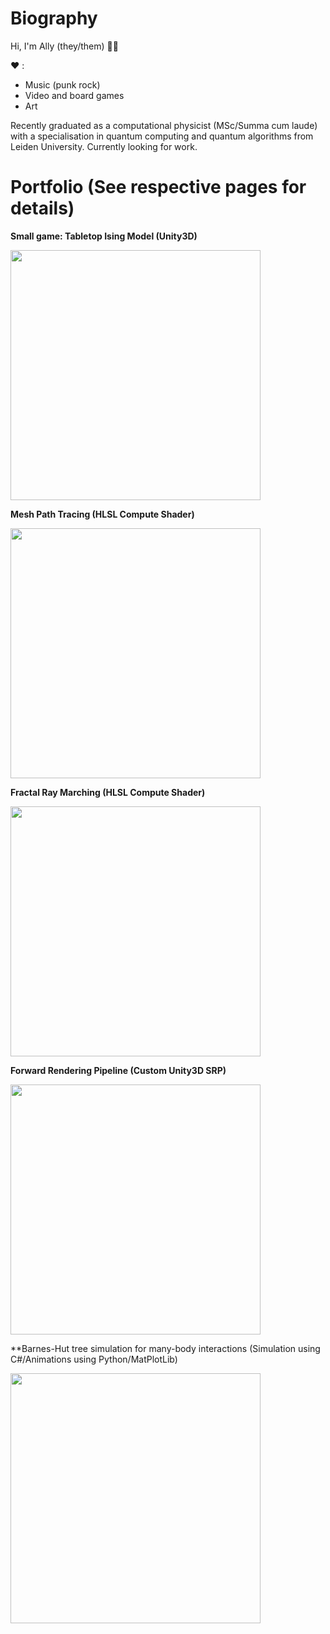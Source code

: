# Biography

Hi, I'm Ally (they/them) :rainbow_flag:

:heart: :
- Music (punk rock)
- Video and board games
- Art
 
Recently graduated as a computational physicist  (MSc/Summa cum laude) with a specialisation 
in quantum computing and quantum algorithms from Leiden University. Currently looking for work. <!-- Currently looking for a job that combines my love for programming with the mathematical skills my
degree taught me.  Specifically in game dev/computer graphics. -->

# Portfolio (See respective pages for details)

**Small game: Tabletop Ising Model (Unity3D)**

<img src="https://raw.github.com/akoreman/akoreman/main/images/ising.png" width="400"> 

**Mesh Path Tracing (HLSL Compute Shader)**

<img src="https://raw.github.com/akoreman/akoreman/main/images/path.png" width="400">  

**Fractal Ray Marching (HLSL Compute Shader)**

<img src="https://raw.github.com/akoreman/akoreman/main/images/fractal.png" width="400">  

**Forward Rendering Pipeline (Custom Unity3D SRP)**

<img src="https://raw.github.com/akoreman/akoreman/main/images/sampleRender.png" width="400">  

**Barnes-Hut tree simulation for many-body interactions (Simulation using C#/Animations using Python/MatPlotLib)

<a href="https://www.w3schools.com"><img src="https://raw.github.com/akoreman/akoreman/main/images/sampleRender.png" width="400">  
 
